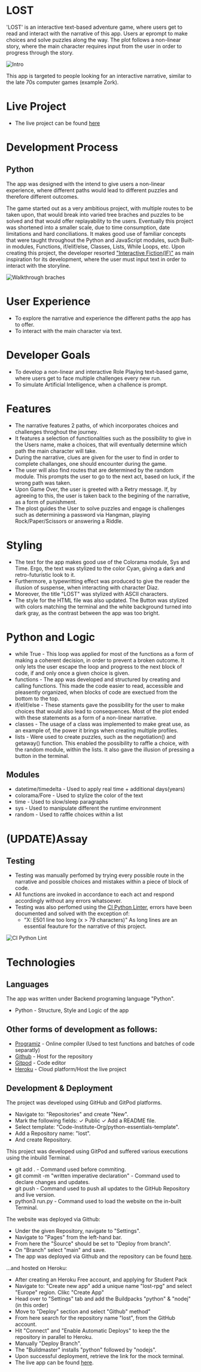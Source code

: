 # LOST
'LOST' is an interactive text-based adventure game, where users get to read and interact with the narrative of this app.
Users ar eprompt to make choices and solve puzzles along the way. The plot follows a non-linear story, where the main character requires input from the user in order to progress through the story.

<img src="assets/screenshots/introscreenshot.png" alt="Intro">

This app is targeted to people looking for an interactive narrative, similar to the late 70s computer games (example Zork).

# Live Project
- The live project can be found [here](https://lost-rpg.herokuapp.com/)

# Development Process
## Python
The app was designed with the intend to give users a non-linear experience, where different paths would lead to different puzzles and therefore different outcomes.

The game started out as a very ambitious project, with multiple routes to be taken upon, that would break into varied tree braches and puzzles to be solved and that would offer replayability to the users.
Eventually this project was shortened into a smaller scale, due to time consumption, date limitations and hard conciliations.
It makes good use of familiar concepts that were taught throughout the Python and JavaScript modules, such Built-in modules, Functions, if/elif/else, Classes, Lists, While Loops, etc.
Upon creating this project, the developer resorted ["Interactive Fiction(IF)"](https://en.wikipedia.org/wiki/Interactive_fiction) as main inspiration for its development, where the user must input text in order to interact with the storyline.

<img src="assets/screenshots/walkthrough.png" alt="Walkthrough braches">

# User Experience
- To explore the narrative and experience the different paths the app has to offer.
- To interact with the main character via text.

# Developer Goals
- To develop a non-linear and interactive Role Playing text-based game, where users get to face multiple challenges every new run.
- To simulate Artificial Intelligence, when a challence is prompt.

# Features
- The narrative features 2 paths, of which incorporates choices and challenges throghout the journey.
- It features a selection of functionalities such as the possibility to give in the Users name, make a choices, that will eventually determine which path the main character will take.
- During the narrative, clues are given for the user to find in order to complete challanges, one should encounter during the game.
- The user will also find routes that are determined by the random module. This prompts the user to go to the next act, based on luck, if the wrong path was taken.
- Upon Game Over, the user is greeted with a Retry message. If, by agreeing to this, the user is taken back to the begining of the narrative, as a form of punishment.
- The plost guides the User to solve puzzles and engage is challenges such as determining a password via Hangman, playing Rock/Paper/Scissors or answering a Riddle.


# Styling
- The text for the app makes good use of the Colorama module, Sys and Time. Ergo, the text was stylized to the color Cyan, giving a dark and retro-futuristic look to it.
- Furthermore, a typewritting effect was produced to give the reader the illusion of suspense, when interacting with character Diaz.
- Moreover, the title "LOST" was stylized with ASCII characters.
- The style for the HTML file was also updated. The Button was stylized with colors matching the terminal and the white background turned into dark gray, as the contrast between the app was too bright.

# Python and Logic
- while True - This loop was applied for most of the functions as a form of making a coherent decision, in order to prevent a broken outcome. It only lets the user escape the loop and progress to the next block of code, if and only once a given choice is given.
- functions - The app was developed and structured by creating and calling functions. This made the code easier to read, accessible and pleasently organized, when blocks of code are exectued from the bottom to the top.
- if/elif/else - These staments gave the possibility for the user to make choices that would also lead to consequences. Most of the plot ended with these statements as a form of a non-linear narrative.
- classes - The usage of a class was implemented to make great use, as an example of, the power it brings when creating multiple profiles.
- lists - Were used to create puzzles, such as the negotiation() and getaway() function. This enabled the possibility to raffle a choice, with the random module, within the lists. It also gave the illusion of pressing a button in the terminal.

## Modules
- datetime/timedelta - Used to apply real time + additional days(years)
- colorama/Fore - Used to stylize the color of the text
- time - Used to slow/sleep paragraphs
- sys - Used to manipulate different the runtime environment
- random - Used to raffle choices within a list

# (UPDATE)Assay
## Testing
- Testing was manually perfomed by trying every possible route in the narrative and possible choices and mistakes within a piece of block of code.
- All functions are invoked in accordance to each act and respond accordingly without any errors whatsoever.
- Testing was also perfomed using the [CI Python Linter](https://pep8ci.herokuapp.com/), errors have been documented and solved with the exception of:
  - "X: E501 line too long (x > 79 characters)" As long lines are an essential feauture for the narrative of this project.
<img src="assets/screenshots/lint.png" alt="CI Python Lint">

# Technologies
## Languages
The app was written under Backend programing language "Python".
- Python - Structure, Style and Logic of the app

## Other forms of development as follows:
- [Programiz](https://www.programiz.com/python-programming/online-compiler/) - Online compiler (Used to test functions and batches of code separatly)
- [Github](https://github.com/) - Host for the repository
- [Gitpod](https://gitpod.io/) - Code editor
- [Heroku](https://id.heroku.com/) - Cloud platform/Host the live project

## Development & Deployment
The project was developed using GitHub and GitPod platforms.

- Navigate to: "Repositories" and create "New".
- Mark the following fields: ✓ Public ✓ Add a README file.
- Select template: "Code-Institute-Org/python-essentials-template".
- Add a Repository name: "lost".
- And create Repository.

This project was developed using GitPod and suffered various executions using the inbuild Terminal.
- git add . - Command used before commiting.
- git commit -m "written imperative declaration" - Command used to declare changes and updates.
- git push - Command used to push all updates to the GitHub Repository and live version.
- python3 run.py - Command used to load the website on the in-built Terminal.

The website was deployed via Github:
- Under the given Repository, navigate to "Settings".
- Navigate to "Pages" from the left-hand bar.
- From here the "Source" should be set to "Deploy from branch".
- On "Branch" select "main" and save.
- The app was deployed via Github and the repository can be found [here](https://github.com/TiagoMA90/lost).

...and hosted on Heroku:
- After creating an Heroku Free account, and applying for Student Pack
- Navigate to: "Create new app" add a unique name "lost-rpg" and select "Europe" region. Clikc "Create App"
- Head over to "Settings" tab and add the Buildpacks "python" & "nodej" (in this order)
- Move to "Deploy" section and select "Github" method"
- From here search for the repository name "lost", from the GitHub account.
- Hit "Connect" and "Enable Automatic Deploys" to keep the the repository in parallel to Heroku.
- Manually "Deploy Branch".
- The "Buildmaster" installs "python" followed by "nodejs".
- Upon successful deployment, retrieve the link for the mock terminal.
- The live app can be found [here](https://lost-rpg.herokuapp.com/).